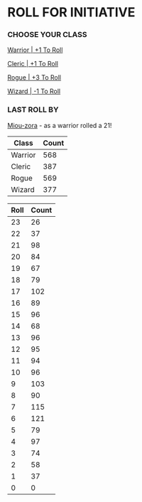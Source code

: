 # ROLL FOR INITIATIVE
### CHOOSE YOUR CLASS

[Warrior | +1 To Roll](https://github.com/benjaminsampica/benjaminsampica/issues/new?title=roll%7Cwarrior&body=Just+click+%27Submit+new+issue%27.)

[Cleric | +1 To Roll](https://github.com/benjaminsampica/benjaminsampica/issues/new?title=roll%7Ccleric&body=Just+click+%27Submit+new+issue%27.)

[Rogue | +3 To Roll](https://github.com/benjaminsampica/benjaminsampica/issues/new?title=roll%7Crogue&body=Just+click+%27Submit+new+issue%27.)

[Wizard | -1 To Roll](https://github.com/benjaminsampica/benjaminsampica/issues/new?title=roll%7Cwizard&body=Just+click+%27Submit+new+issue%27.)
### LAST ROLL BY
[Miou-zora](https://www.github.com/Miou-zora) - as a warrior rolled a 21!

|Class|Count|
|-|-|
|Warrior|568|
|Cleric|387|
|Rogue|569|
|Wizard|377|

|Roll|Count|
|-|-|
|23|26
|22|37
|21|98
|20|84
|19|67
|18|79
|17|102
|16|89
|15|96
|14|68
|13|96
|12|95
|11|94
|10|96
|9|103
|8|90
|7|115
|6|121
|5|79
|4|97
|3|74
|2|58
|1|37
|0|0
